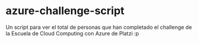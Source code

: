 # azure-challenge-script
Un script para ver el total de personas que han completado el challenge de la Escuela de Cloud Computing con Azure de Platzi :p
